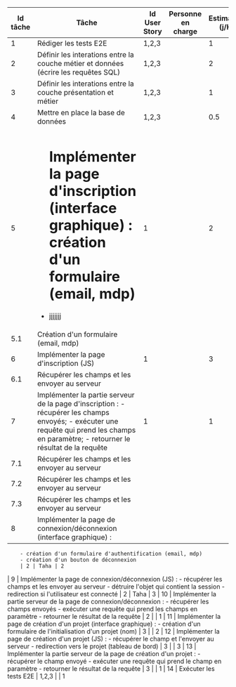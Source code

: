 |Id tâche | Tâche |Id User Story | Personne en charge | Estimation (j/H)  
| ------------- | ------------- |------------- | ------------- |-------------
| 1  | Rédiger les tests E2E | 1,2,3 |  | 1
| 2  | Définir les interations entre la couche métier et données (écrire les requêtes SQL) | 1,2,3 |  | 2
| 3  | Définir les interations entre la couche présentation et métier | 1,2,3 |  | 1
| 4  | Mettre en place la base de données | 1,2,3 |  | 0.5
| 5  | <ul><h1>Implémenter la page d'inscription (interface graphique) : création d'un formulaire (email, mdp)</h1><li>jjjjjjj</li></ul>  | 1 |  | 2
| 5.1  | Création d'un formulaire (email, mdp) | | | 
| 6  | Implémenter la page d'inscription (JS) | 1 |  | 3
| 6.1  | Récupérer les champs et les envoyer au serveur | | | 
| 7  | Implémenter la partie serveur de la page d'inscription : - récupérer les champs envoyés; - exécuter une requête qui prend les champs en paramètre; - retourner le résultat de la requête | 1 |  | 1
| 7.1  | Récupérer les champs et les envoyer au serveur | | | 
| 7.2  | Récupérer les champs et les envoyer au serveur | | | 
| 7.3  | Récupérer les champs et les envoyer au serveur | | | 
| 8  | Implémenter la page de connexion/déconnexion (interface graphique) :
        - création d'un formulaire d'authentification (email, mdp) 
        - création d'un bouton de déconnexion
        | 2 | Taha | 2
| 9  | Implémenter la page de connexion/déconnexion (JS) :
		- récupérer les champs et les envoyer au serveur
		- détruire l'objet qui contient la session
		- redirection si l'utilisateur est connecté
		| 2 | Taha | 3
| 10  | Implémenter la partie serveur de la page de connexion/déconnexion :
		- récupérer les champs envoyés
        - exécuter une requête qui prend les champs en paramètre
        - retourner le résultat de la requête 
        | 2 |  | 1
| 11  | Implémenter la page de création d'un projet (interface graphique) : 
		- création d'un formulaire de l'initialisation d'un projet (nom) 
		| 3 |  | 2
| 12  | Implémenter la page de création d'un projet (JS) : 
		- récupérer le champ et l'envoyer au serveur
		- redirection vers le projet (tableau de bord)
 		| 3 |  | 3
| 13  | Implémenter la partie serveur de la page de création d'un projet :
		- récupérer le champ envoyé
        - exécuter une requête qui prend le champ en paramètre
        - retourner le résultat de la requête 
		| 3 |  | 1
| 14  | Exécuter les tests E2E | 1,2,3 |  | 1 
